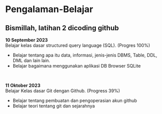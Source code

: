 # Pengalaman-Belajar
Bismillah, latihan 2 dicoding github <br>
--
**10 September 2023** <br>
Belajar kelas dasar structured query language (SQL). (Progres 100%) 
- Belajar tentang apa itu data, informasi, jenis-jenis DBMS, Table, DDL, DML dan lain lain.
- Belajar bagaimana menggunakan aplikasi DB Browser SQLite

<br>

**11 Oktober 2023** <br>
Belajar Kelas dasar Git dengan Github. (Progress 39%)
- Belajar tentang pembuatan dan pengoperasian akun github
- Belajar teori tentang git dan sejarahnya
